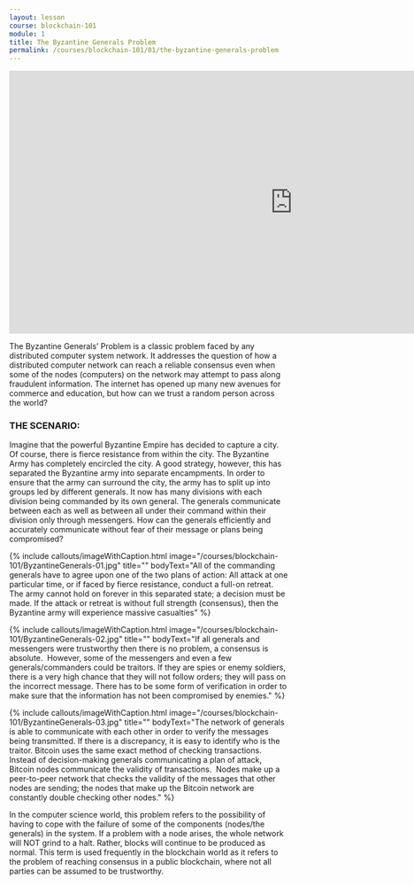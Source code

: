 ```yaml
---
layout: lesson
course: blockchain-101
module: 1
title: The Byzantine Generals Problem
permalink: /courses/blockchain-101/01/the-byzantine-generals-problem
---
```


<iframe width="1024" height="475" src="https://www.youtube.com/embed/PVYGtH7if8I?rel=0" frameborder="0" allow="accelerometer; autoplay; encrypted-media; gyroscope; picture-in-picture" allowfullscreen></iframe>


<span class="openingParagraph">The Byzantine Generals’ Problem is a classic problem faced by any distributed computer system network. It addresses the question of how a distributed computer network can reach a reliable consensus even when some of the nodes (computers) on the network may attempt to pass along fraudulent information. The internet has opened up many new avenues for commerce and education, but how can we trust a random person across the world?</span>

<h3>THE SCENARIO:</h3>

<span style="font-weight: 400;">Imagine that the powerful Byzantine Empire has decided to capture a city. Of course, there is fierce resistance from within the city. The Byzantine Army has completely encircled the city. A good strategy, however, this has separated the Byzantine army into separate encampments. In order to ensure that the army can surround the city, the army has to split up into groups led by different generals. It now has many divisions with each division being commanded by its own general. The generals communicate between each as well as between all under their command within their division only through messengers. How can the generals efficiently and accurately communicate without fear of their message or plans being compromised?</span>

{% include callouts/imageWithCaption.html
	image="/courses/blockchain-101/ByzantineGenerals-01.jpg"
	title=""
	bodyText="All of the commanding generals have to agree upon one of the two plans of action: All attack at one particular time, or if faced by fierce resistance, conduct a full-on retreat. The army cannot hold on forever in this separated state; a decision must be made. If the attack or retreat is without full strength (consensus), then the Byzantine army will experience massive casualties"
%}


{% include callouts/imageWithCaption.html
	image="/courses/blockchain-101/ByzantineGenerals-02.jpg"
	title=""
	bodyText="If all generals and messengers were trustworthy then there is no problem, a consensus is absolute.  However, some of the messengers and even a few generals/commanders could be traitors. If they are spies or enemy soldiers, there is a very high chance that they will not follow orders; they will pass on the incorrect message. There has to be some form of verification in order to make sure that the information has not been compromised by enemies."
%}


{% include callouts/imageWithCaption.html
	image="/courses/blockchain-101/ByzantineGenerals-03.jpg"
	title=""
	bodyText="The network of generals is able to communicate with each other in order to verify the messages being transmitted. If there is a discrepancy, it is easy to identify who is the traitor. Bitcoin uses the same exact method of checking transactions. Instead of decision-making generals communicating a plan of attack, Bitcoin nodes communicate the validity of transactions.  Nodes make up a peer-to-peer network that checks the validity of the messages that other nodes are sending; the nodes that make up the Bitcoin network are constantly double checking other nodes."
%}


<span style="font-weight: 400;">In the computer science world, this problem refers to the possibility of having to cope with the failure of some of the components (nodes/the generals) in the system. If a problem with a node arises, the whole network will NOT grind to a halt. Rather, blocks will continue to be produced as normal. This term is used frequently in the blockchain world as it refers to the problem of reaching consensus in a public blockchain, where not all parties can be assumed to be trustworthy.

